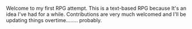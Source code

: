 Welcome to my first RPG attempt. This is a text-based RPG because It's an idea I've had for a while.
Contributions are very much welcomed and I'll be updating things overtime........ probably.
